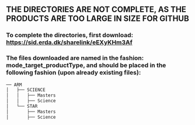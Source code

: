 ## THE DIRECTORIES ARE NOT COMPLETE, AS THE PRODUCTS ARE TOO LARGE IN SIZE FOR GITHUB

### To complete the directories, first download: https://sid.erda.dk/sharelink/eEXyKHm3Af

### The files downloaded are named in the fashion: mode_target_productType, and should be placed in the following  fashion (upon already existing files): 
```bash
── ARM 
│   ├── SCIENCE
│   │   ├── Masters
│   │   ├── Science
│   └── STAR
│       ├── Masters
│       ├── Science
```
